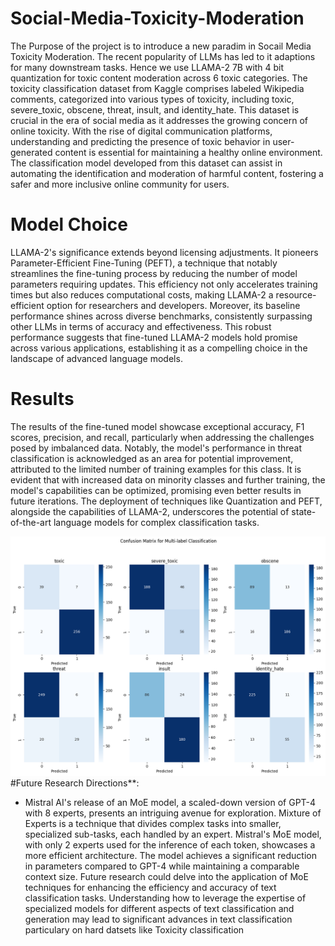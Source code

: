 # Social-Media-Toxicity-Moderation

The Purpose of the project is to introduce a new paradim in Socail Media Toxicity Moderation. The recent popularity of LLMs has led to it adaptions for many downstream tasks. Hence we use LLAMA-2 7B with 4 bit quantization for toxic content moderation across 6 toxic categories. The toxicity classification dataset from Kaggle comprises labeled Wikipedia comments, categorized into various types of toxicity, including toxic, severe_toxic, obscene, threat, insult, and identity_hate. This dataset is crucial in the era of social media as it addresses the growing concern of online toxicity. With the rise of digital communication platforms, understanding and predicting the presence of toxic behavior in user-generated content is essential for maintaining a healthy online environment. The classification model developed from this dataset can assist in automating the identification and moderation of harmful content, fostering a safer and more inclusive online community for users.


# Model Choice 

LLAMA-2's significance extends beyond licensing adjustments. It pioneers Parameter-Efficient Fine-Tuning (PEFT), a technique that notably streamlines the fine-tuning process by reducing the number of model parameters requiring updates. This efficiency not only accelerates training times but also reduces computational costs, making LLAMA-2 a resource-efficient option for researchers and developers. Moreover, its baseline performance shines across diverse benchmarks, consistently surpassing other LLMs in terms of accuracy and effectiveness. This robust performance suggests that fine-tuned LLAMA-2 models hold promise across various applications, establishing it as a compelling choice in the landscape of advanced language models.


# Results 

The results of the fine-tuned model showcase exceptional accuracy, F1 scores, precision, and recall, particularly when addressing the challenges posed by imbalanced data. Notably, the model's performance in threat classification is acknowledged as an area for potential improvement, attributed to the limited number of training examples for this class. It is evident that with increased data on minority classes and further training, the model's capabilities can be optimized, promising even better results in future iterations. The deployment of techniques like Quantization and PEFT, alongside the capabilities of LLAMA-2, underscores the potential of state-of-the-art language models for complex classification tasks.

![confusion_matrix](Confusion_matrix.png)
#Future Research Directions**:

* Mistral AI's release of an MoE model, a scaled-down version of GPT-4 with 8 experts, presents an intriguing avenue for exploration. Mixture of Experts is a technique that divides complex tasks into smaller, specialized sub-tasks, each handled by an expert. Mistral's MoE model, with only 2 experts used for the inference of each token, showcases a more efficient architecture. The model achieves a significant reduction in parameters compared to GPT-4 while maintaining a comparable context size. Future research could delve into the application of MoE techniques for enhancing the efficiency and accuracy of text classification tasks. Understanding how to leverage the expertise of specialized models for different aspects of text classification and generation may lead to significant advances in text classification particulary on hard datsets like Toxicity classification
